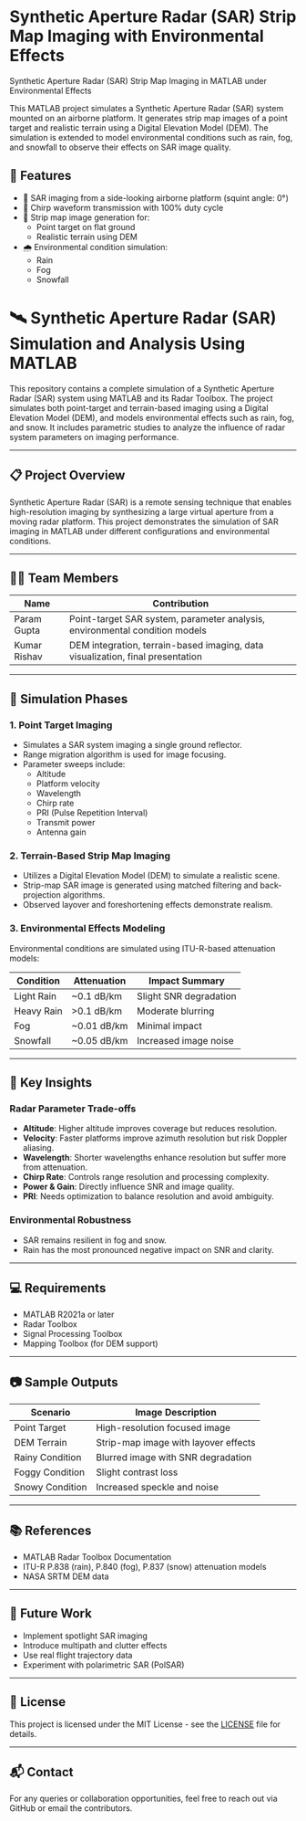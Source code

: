 # Synthetic Aperture Radar (SAR) Strip Map Imaging with Environmental Effects
Synthetic Aperture Radar (SAR) Strip Map Imaging in MATLAB under Environmental Effects



This MATLAB project simulates a Synthetic Aperture Radar (SAR) system mounted on an airborne platform. It generates strip map images of a point target and realistic terrain using a Digital Elevation Model (DEM). The simulation is extended to model environmental conditions such as rain, fog, and snowfall to observe their effects on SAR image quality.

## 🚀 Features

- 📡 SAR imaging from a side-looking airborne platform (squint angle: 0°)
- 🔁 Chirp waveform transmission with 100% duty cycle
- 🧱 Strip map image generation for:
  - Point target on flat ground
  - Realistic terrain using DEM
- 🌧️ Environmental condition simulation:
  - Rain
  - Fog
  - Snowfall

# 🛰️ Synthetic Aperture Radar (SAR) Simulation and Analysis Using MATLAB

This repository contains a complete simulation of a Synthetic Aperture Radar (SAR) system using MATLAB and its Radar Toolbox. The project simulates both point-target and terrain-based imaging using a Digital Elevation Model (DEM), and models environmental effects such as rain, fog, and snow. It includes parametric studies to analyze the influence of radar system parameters on imaging performance.

---

## 📋 Project Overview

Synthetic Aperture Radar (SAR) is a remote sensing technique that enables high-resolution imaging by synthesizing a large virtual aperture from a moving radar platform. This project demonstrates the simulation of SAR imaging in MATLAB under different configurations and environmental conditions.

---

## 👨‍💻 Team Members

| Name         | Contribution                                                                 |
|--------------|------------------------------------------------------------------------------|
| Param Gupta  | Point-target SAR system, parameter analysis, environmental condition models |
| Kumar Rishav | DEM integration, terrain-based imaging, data visualization, final presentation 


---

## 🧪 Simulation Phases

### 1. **Point Target Imaging**
- Simulates a SAR system imaging a single ground reflector.
- Range migration algorithm is used for image focusing.
- Parameter sweeps include:
  - Altitude
  - Platform velocity
  - Wavelength
  - Chirp rate
  - PRI (Pulse Repetition Interval)
  - Transmit power
  - Antenna gain

### 2. **Terrain-Based Strip Map Imaging**
- Utilizes a Digital Elevation Model (DEM) to simulate a realistic scene.
- Strip-map SAR image is generated using matched filtering and back-projection algorithms.
- Observed layover and foreshortening effects demonstrate realism.

### 3. **Environmental Effects Modeling**
Environmental conditions are simulated using ITU-R-based attenuation models:

| Condition   | Attenuation | Impact Summary                |
|-------------|-------------|-------------------------------|
| Light Rain  | ~0.1 dB/km  | Slight SNR degradation        |
| Heavy Rain  | >0.1 dB/km  | Moderate blurring             |
| Fog         | ~0.01 dB/km | Minimal impact                |
| Snowfall    | ~0.05 dB/km | Increased image noise         |

---

## 🧠 Key Insights

### Radar Parameter Trade-offs
- **Altitude**: Higher altitude improves coverage but reduces resolution.
- **Velocity**: Faster platforms improve azimuth resolution but risk Doppler aliasing.
- **Wavelength**: Shorter wavelengths enhance resolution but suffer more from attenuation.
- **Chirp Rate**: Controls range resolution and processing complexity.
- **Power & Gain**: Directly influence SNR and image quality.
- **PRI**: Needs optimization to balance resolution and avoid ambiguity.

### Environmental Robustness
- SAR remains resilient in fog and snow.
- Rain has the most pronounced negative impact on SNR and clarity.

---

## 💻 Requirements

- MATLAB R2021a or later
- Radar Toolbox
- Signal Processing Toolbox
- Mapping Toolbox (for DEM support)

---

## 📷 Sample Outputs

| Scenario        | Image Description                     |
|-----------------|----------------------------------------|
| Point Target     | High-resolution focused image         |
| DEM Terrain      | Strip-map image with layover effects  |
| Rainy Condition  | Blurred image with SNR degradation    |
| Foggy Condition  | Slight contrast loss                  |
| Snowy Condition  | Increased speckle and noise           |

---

## 📚 References

- MATLAB Radar Toolbox Documentation  
- ITU-R P.838 (rain), P.840 (fog), P.837 (snow) attenuation models  
- NASA SRTM DEM data  

---

## 🔭 Future Work

- Implement spotlight SAR imaging
- Introduce multipath and clutter effects
- Use real flight trajectory data
- Experiment with polarimetric SAR (PolSAR)

---

## 📄 License

This project is licensed under the MIT License - see the [LICENSE](LICENSE) file for details.

---

## 📬 Contact

For any queries or collaboration opportunities, feel free to reach out via GitHub or email the contributors.

